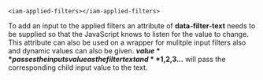 ```
<iam-applied-filters></iam-applied-filters>
```

To add an input to the applied filters an attribute of **data-filter-text** needs to be supplied so that the JavaScript knows to listen for the value to change. This attribute can also be used on a wrapper for mulitple input filters also and dynamic values can also be given. **$value** passes the inputs value as the filter text and **$1,$2,$3...** will pass the corresponding child input value to the text.